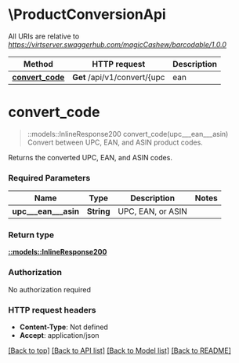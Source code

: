 # \ProductConversionApi

All URIs are relative to *https://virtserver.swaggerhub.com/magicCashew/barcodable/1.0.0*

Method | HTTP request | Description
------------- | ------------- | -------------
[**convert_code**](ProductConversionApi.md#convert_code) | **Get** /api/v1/convert/{upc | ean | asin} | Convert between UPC, EAN, and ASIN product codes.


# **convert_code**
> ::models::InlineResponse200 convert_code(upc___ean___asin)
Convert between UPC, EAN, and ASIN product codes.

Returns the converted UPC, EAN, and ASIN codes.

### Required Parameters

Name | Type | Description  | Notes
------------- | ------------- | ------------- | -------------
  **upc___ean___asin** | **String**| UPC, EAN, or ASIN | 

### Return type

[**::models::InlineResponse200**](inline_response_200.md)

### Authorization

No authorization required

### HTTP request headers

 - **Content-Type**: Not defined
 - **Accept**: application/json

[[Back to top]](#) [[Back to API list]](../README.md#documentation-for-api-endpoints) [[Back to Model list]](../README.md#documentation-for-models) [[Back to README]](../README.md)

